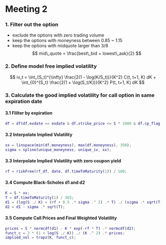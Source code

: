 # Meeting 2

### 1. Filter out the option

- exclude the options with zero trading volume
- keep the options with moneyness between 0.85 ~ 1.15
- keep the options with midquote larger than 3/8
  $$
  mid\_quote = \frac{best\_bid + lowest\_ask}{2}
  $$

### 2. Define model free implied volatility

$$
iv_t = \int_{S_t}^{\infty} \frac{2(1 - \log(K/S_t))}{K^2} C(t, t+1, K) dK + \int_{0}^{S_t} \frac{2(1 + \log(S_t/K))}{K^2} P(t, t+1, K) dK
$$

### 3. Calculate the good implied volatility for call option in same expiration date

#### 3.1 FIilter by expiration

```matlab
df = df(df.exdate == exdate & df.strike_price <= S * 1000 & df.cp_flag == "C", :);
```

#### 3.2 Interpolate Implied Volatility

```matlab
xx = linspace(min(df.moneyness), max(df.moneyness), 350);
sigma = spline(unique_moneyness, unique_iv, xx);
```

#### 3.3 Interpolate Implied Volatility with zero coupon yield

```matlab
rf = riskFree(rf_df, date, df.timeToMaturity(1)) / 100;
```

#### 3.4 Compute Black-Scholes d1 and d2

```matlab
K = S * xx;
T = df.timeToMaturity(1) / 365;
d1 = (log(S ./ K) + (rf + 0.5 .* sigma .^ 2) .* T) ./ (sigma .* sqrt(T));
d2 = d1 - sigma .* sqrt(T);
```

#### 3.5 Compute Call Prices and Final Weighted Volatility

```matlab
prices = S * normcdf(d1) - K * exp(-rf * T) .* normcdf(d2);
funct_c = 2 * (1 + log(S ./ K)) ./ (K .^ 2) .* prices;
implied_vol = trapz(K, funct_c);
```

